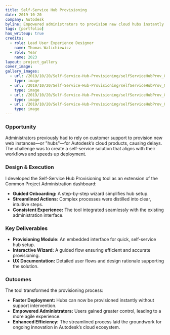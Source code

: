 ```yaml
---
title: Self-Service Hub Provisioning
date: 2019-10-20
company: Autodesk
byline: Empowered administrators to provision new cloud hubs instantly with a guided, self-service tool—eliminating support delays and streamlining deployment
tags: [portfolio]
has_writeup: true
credits:
  - role: Lead User Experience Designer
    name: Thomas Walichiewicz
  - role: Year
    name: 2023
layout: project_gallery
cover_image: 
gallery_images:
  - url: /2019/10/20/Self-Service-Hub-Provisioning/selfServiceHubProv_000.png
    type: image
  - url: /2019/10/20/Self-Service-Hub-Provisioning/selfServiceHubProv_001.png
    type: image
  - url: /2019/10/20/Self-Service-Hub-Provisioning/selfServiceHubProv_002.png
    type: image
  - url: /2019/10/20/Self-Service-Hub-Provisioning/selfServiceHubProv_003.png
    type: image
--- 
```


### Opportunity

Administrators previously had to rely on customer support to provision new web instances—or "hubs"—for Autodesk’s cloud products, causing delays. The challenge was to create a self-service solution that aligns with their workflows and speeds up deployment.

### Design & Execution

I developed the Self-Service Hub Provisioning tool as an extension of the Common Project Administration dashboard:

- **Guided Onboarding:** A step-by-step wizard simplifies hub setup.
- **Streamlined Actions:** Complex processes were distilled into clear, intuitive steps.
- **Consistent Experience:** The tool integrated seamlessly with the existing administration interface.

### Key Deliverables

- **Provisioning Module:** An embedded interface for quick, self-service hub setup.
- **Interactive Wizard:** A guided flow ensuring efficient and accurate provisioning.
- **UX Documentation:** Detailed user flows and design rationale supporting the solution.

### Outcomes

The tool transformed the provisioning process:

- **Faster Deployment:** Hubs can now be provisioned instantly without support intervention.
- **Empowered Administrators:** Users gained greater control, leading to a more agile experience.
- **Enhanced Efficiency:** The streamlined process laid the groundwork for ongoing innovation in Autodesk’s cloud ecosystem.

